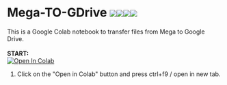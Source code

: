 # Mega-TO-GDrive <a><img src="https://badgen.net/github/status/micromatch/micromatch/4.0.1" /></a><a><img src="https://badgen.net/github/checks/tunnckoCore/opensource" /></a><a><img src="https://badgen.net/github/dependabot/ubuntu/yaru" /></a><a><img src="https://badgen.net/badge/code%20style/standard/f2a" /></a>
This is a Google Colab notebook to transfer files from Mega to Google Drive.
<br><br><b>START:</b>
<br>
<a href="https://colab.research.google.com/github/RupomChowdhury/Mega-TO-GDrive/blob/main/Mega-to-GDrive.ipynb" target="_parent\"><img src="https://colab.research.google.com/assets/colab-badge.svg" alt="Open In Colab"/></a>
1. Click on the "Open in Colab" button and press ctrl+f9 / open in new tab.
